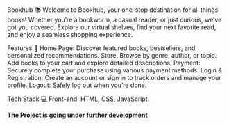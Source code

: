 Bookhub 📚
Welcome to Bookhub, your one-stop destination for all things books! Whether you’re a bookworm, a casual reader, or just curious, we’ve got you covered. Explore our virtual shelves, find your next favorite read, and enjoy a seamless shopping experience.

Features 🌟
Home Page: Discover featured books, bestsellers, and personalized recommendations.
Store: Browse by genre, author, or topic. Add books to your cart and explore detailed descriptions.
Payment: Securely complete your purchase using various payment methods.
Login & Registration: Create an account or sign in to track orders and manage your profile.
Logout: Safely log out when you’re done.

Tech Stack 💻
Front-end: HTML, CSS, JavaScript.

**The Project is going under further development**
